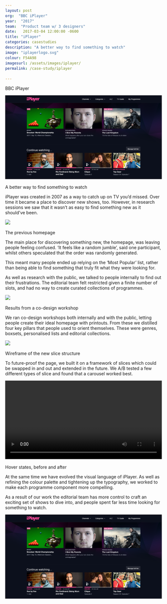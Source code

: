 ```yaml
---
layout: post
org:  "BBC iPlayer"
year:  "2017"
team:  "Product team w/ 3 designers"
date:   2017-03-04 12:00:00 -0600
title: "iPlayer"
categories: casestudies
description: "A better way to find something to watch"
image: "iplayerlogo.svg"
colour: F54A98
imagesurl: /assets/images/iplayer/
permalink: /case-study/iplayer

---
```



<div class="image-contain iplayer">
<p class="caption">BBC iPlayer</p>
<div class="screen"><img src="../assets/images/home/iplayer-homepage.png"></div>
<p class="caption">A better way to find something to watch</p>
</div>


iPlayer was created in 2007 as a way to catch up on TV you’d missed. Over time it became a place to discover new shows, too. However, in research sessions we saw that it wasn’t as easy to find something new as it should’ve been. 


<div class="image-contain"><div class="screen"><img src="{{page.imagesurl}}1008_Current.png"></div>
<p class="caption">The previous homepage</p>
</div>



The main place for discovering something new, the homepage, was leaving people feeling confused. ‘It feels like a random jumble’, said one participant, whilst others speculated that the order was randomly generated.  

This meant many people ended up relying on the ‘Most Popular’ list, rather than being able to find something that truly fit what they were looking for. 

As well as research with the public, we talked to people internally to find out their frustrations. The editorial team felt restricted given a finite number of slots, and had no way to create curated collections of programmes.

<div class="image-contain"><div class="no-screen"><img src="{{page.imagesurl}}iplayer-post-img3.png"></div>
<p class="caption">Results from a co-design workshop</p>
</div>


We ran co-design workshops both internally and with the public, letting people create their ideal homepage with printouts. From these we distilled four key pillars that people used to orient themselves. These were genres, boxsets, personalised lists and editorial collections.


<div class="image-contain"><div class="screen"><img src="{{page.imagesurl}}iplayer-post-img6.png"></div>
<p class="caption">Wireframe of the new slice structure</p>
</div>


To future-proof the page, we built it on a framework of slices which could be swapped in and out and extended in the future. We A/B tested a few different types of slice and found that a carousel worked best.

<div class="image-contain"><div class="no-screen"><video width="100%" autoplay loop controls>
  <source src="{{page.imagesurl}}iPlayer_hover_states.mp4" type="video/mp4">
Your browser does not support videos.
</video>
</div>
<p class="caption">Hover states, before and after</p>
</div>

At the same time we have evolved the visual language of iPlayer. As well as refining the colour palette and tightening up the typography, we worked to make each programme component more compelling. 







As a result of our work the editorial team has more control to craft an exciting set of shows to dive into, and people spent far less time looking for something to watch.  


<div class="image-contain iplayer"><div class="screen"><img src="../assets/images/home/iplayer-homepage.png"></div></div>


